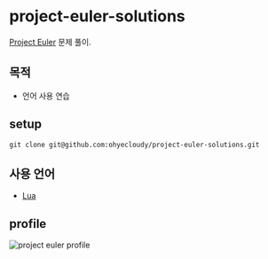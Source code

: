 # project-euler-solutions

[Project Euler](http://projecteuler.net/) 문제 풀이.

## 목적

* 언어 사용 연습

## setup

    git clone git@github.com:ohyecloudy/project-euler-solutions.git

## 사용 언어

* [Lua](http://www.lua.org/)

## profile
![project euler profile](http://projecteuler.net/profile/ohyecloudy.png)
